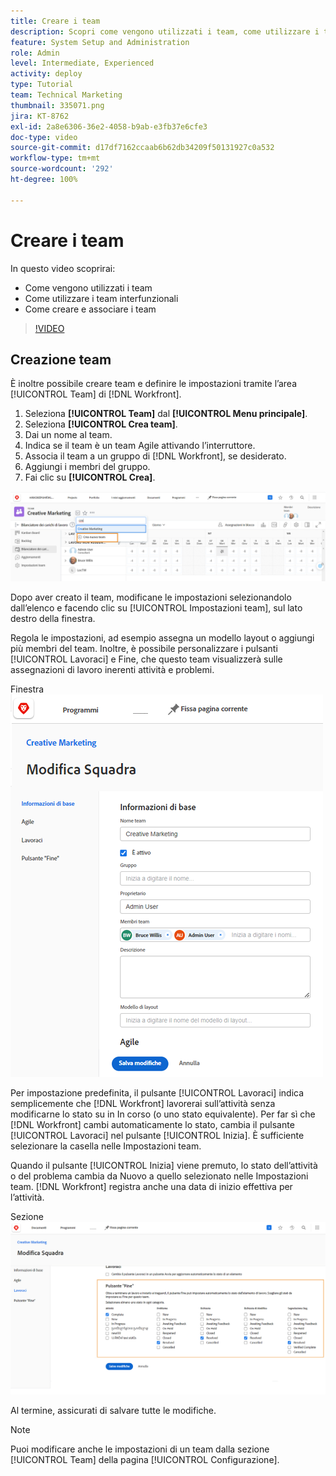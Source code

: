 ```yaml
---
title: Creare i team
description: Scopri come vengono utilizzati i team, come utilizzare i team interfunzionali e come creare i team per organizzare gli utenti e concedere le autorizzazioni.
feature: System Setup and Administration
role: Admin
level: Intermediate, Experienced
activity: deploy
type: Tutorial
team: Technical Marketing
thumbnail: 335071.png
jira: KT-8762
exl-id: 2a8e6306-36e2-4058-b9ab-e3fb37e6cfe3
doc-type: video
source-git-commit: d17df7162ccaab6b62db34209f50131927c0a532
workflow-type: tm+mt
source-wordcount: '292'
ht-degree: 100%

---
```


# Creare i team

In questo video scoprirai:

* Come vengono utilizzati i team
* Come utilizzare i team interfunzionali
* Come creare e associare i team

>[!VIDEO](https://video.tv.adobe.com/v/335071/?quality=12&learn=on&enablevpops)

## Creazione team

È inoltre possibile creare team e definire le impostazioni tramite l’area [!UICONTROL Team] di [!DNL Workfront].

1. Seleziona **[!UICONTROL Team]** dal **[!UICONTROL Menu principale]**.
1. Seleziona **[!UICONTROL Crea team]**.
1. Dai un nome al team.
1. Indica se il team è un team Agile attivando l’interruttore.
1. Associa il team a un gruppo di [!DNL Workfront], se desiderato.
1. Aggiungi i membri del gruppo.
1. Fai clic su **[!UICONTROL Crea]**.

![Menu Team sulla pagina [!UICONTROL Team] ](assets/admin-fund-create-team.png)

Dopo aver creato il team, modificane le impostazioni selezionandolo dall’elenco e facendo clic su [!UICONTROL Impostazioni team], sul lato destro della finestra.

Regola le impostazioni, ad esempio assegna un modello layout o aggiungi più membri del team. Inoltre, è possibile personalizzare i pulsanti [!UICONTROL Lavoraci] e Fine, che questo team visualizzerà sulle assegnazioni di lavoro inerenti attività e problemi.

Finestra ![[!UICONTROL Modifica team] ](assets/admin-fund-team-settings.png)

Per impostazione predefinita, il pulsante [!UICONTROL Lavoraci] indica semplicemente che [!DNL Workfront] lavorerai sull’attività senza modificarne lo stato su in In corso (o uno stato equivalente). Per far sì che [!DNL Workfront] cambi automaticamente lo stato, cambia il pulsante [!UICONTROL Lavoraci] nel pulsante [!UICONTROL Inizia]. È sufficiente selezionare la casella nelle Impostazioni team.

Quando il pulsante [!UICONTROL Inizia] viene premuto, lo stato dell’attività o del problema cambia da Nuovo a quello selezionato nelle Impostazioni team. [!DNL Workfront] registra anche una data di inizio effettiva per l’attività.

Sezione ![[!UICONTROL Lavoraci] della finestra [!UICONTROL Modifica team] ](assets/admin-fund-start-button-team.png)

Al termine, assicurati di salvare tutte le modifiche.


>[!NOTE]
>
>Puoi modificare anche le impostazioni di un team dalla sezione [!UICONTROL Team] della pagina [!UICONTROL Configurazione].

<!---
learn more URLs
Create a team
Work On It and Done button overview
--->
